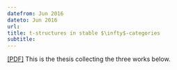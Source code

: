 ```yaml
---
datefrom: Jun 2016
dateto: Jun 2016
url:
title: t-structures in stable $\infty$-categories
subtitle:
---
```


[[PDF]](stuff/main.pdf) This is the thesis collecting the three works below.

